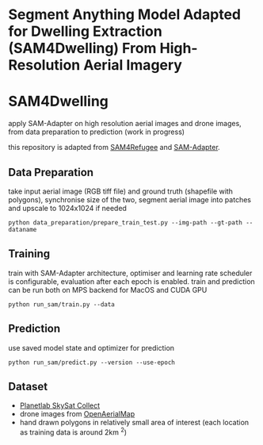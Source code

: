 # Segment Anything Model Adapted for Dwelling Extraction (SAM4Dwelling) From High-Resolution Aerial Imagery
# SAM4Dwelling
apply SAM-Adapter on high resolution aerial images and drone images, from data preparation to prediction (work in progress)

this repository is adapted from [SAM4Refugee](https://github.com/YunyaGaoTree/SAM-Adapter-For-Refugee-Dwelling-Extraction) and [SAM-Adapter](https://github.com/tianrun-chen/SAM-Adapter-PyTorch/tree/main). 


## Data Preparation 
take input aerial image (RGB tiff file) and ground truth (shapefile with polygons), synchronise size of the two, segment aerial image into patches and upscale to 1024x1024 if needed

`python data_preparation/prepare_train_test.py --img-path --gt-path --dataname`

## Training
train with SAM-Adapter architecture, optimiser and learning rate scheduler is configurable, evaluation after each epoch is enabled. train and prediction can be run both on MPS backend for MacOS and CUDA GPU

`python run_sam/train.py --data`

## Prediction
use saved model state and optimizer for prediction

`python run_sam/predict.py --version --use-epoch`

## Dataset
- [Planetlab SkySat Collect](https://developers.planet.com/docs/data/skysat/)
- drone images from [OpenAerialMap](https://openaerialmap.org)
- hand drawn polygons in relatively small area of interest (each location as training data is around 2km $^2$)

  
